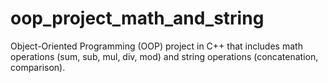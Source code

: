 # oop_project_math_and_string
Object-Oriented Programming (OOP) project in C++ that includes math operations (sum, sub, mul, div, mod) and string operations (concatenation, comparison).
